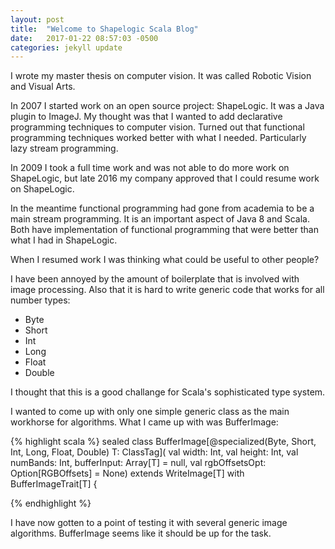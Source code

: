 ```yaml
---
layout: post
title:  "Welcome to Shapelogic Scala Blog"
date:   2017-01-22 08:57:03 -0500
categories: jekyll update
---
```


I wrote my master thesis on computer vision. It was called Robotic Vision and Visual Arts.

In 2007 I started work on an open source project: ShapeLogic. It was a Java plugin to ImageJ.
My thought was that I wanted to add declarative programming techniques to computer vision.
Turned out that functional programming techniques worked better with what I needed. 
Particularly lazy stream programming.

In 2009 I took a full time work and was not able to do more work on ShapeLogic, 
but late 2016 my company approved that I could resume work on ShapeLogic.

In the meantime functional programming had gone from academia to be a main stream programming.
It is an important aspect of Java 8 and Scala. Both have implementation of 
functional programming that were better than what I had in ShapeLogic.

When I resumed work I was thinking what could be useful to other people?

I have been annoyed by the amount of boilerplate that is involved with image processing.
Also that it is hard to write generic code that works for all number types:

* Byte
* Short
* Int
* Long
* Float
* Double

I thought that this is a good challange for Scala's sophisticated type system.

I wanted to come up with only one simple generic class as the main workhorse for algorithms.
What I came up with was BufferImage:

{% highlight scala %}
sealed class BufferImage[@specialized(Byte, Short, Int, Long, Float, Double) T: ClassTag](
    val width: Int,
    val height: Int,
    val numBands: Int,
    bufferInput: Array[T] = null,
    val rgbOffsetsOpt: Option[RGBOffsets] = None) extends WriteImage[T] with BufferImageTrait[T] {

{% endhighlight %}

I have now gotten to a point of testing it with several generic image algorithms.
BufferImage seems like it should be up for the task.

